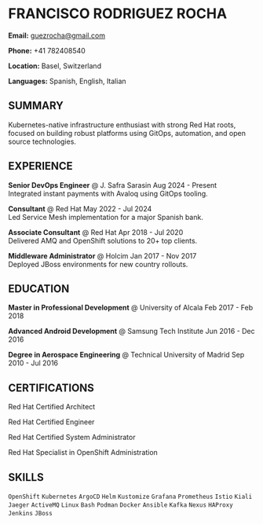 # FRANCISCO RODRIGUEZ ROCHA

**Email:** guezrocha@gmail.com  

**Phone:** +41 782408540  

**Location:** Basel, Switzerland  

**Languages:** Spanish, English, Italian  

## SUMMARY

Kubernetes-native infrastructure enthusiast with strong Red Hat roots, focused on building robust platforms using GitOps, automation, and open source technologies.

## EXPERIENCE

**Senior DevOps Engineer** @ J. Safra Sarasin Aug 2024 - Present  
Integrated instant payments with Avaloq using GitOps tooling.   
  
**Consultant** @ Red Hat May 2022 - Jul 2024  
Led Service Mesh implementation for a major Spanish bank.  

**Associate Consultant** @ Red Hat Apr 2018 - Jul 2020  
Delivered AMQ and OpenShift solutions to 20+ top clients.

**Middleware Administrator** @ Holcim Jan 2017 - Nov 2017  
Deployed JBoss environments for new country rollouts.

## EDUCATION

**Master in Professional Development** @ University of Alcala Feb 2017 - Feb 2018  

**Advanced Android Development** @ Samsung Tech Institute Jun 2016 - Dec 2016  

**Degree in Aerospace Engineering** @ Technical University of Madrid Sep 2010 - Jul 2016  

## CERTIFICATIONS

Red Hat Certified Architect  

Red Hat Certified Engineer  

Red Hat Certified System Administrator  

Red Hat Specialist in OpenShift Administration  

## SKILLS

`OpenShift` `Kubernetes` `ArgoCD` `Helm` `Kustomize` `Grafana` `Prometheus` `Istio` `Kiali` `Jaeger` `ActiveMQ` `Linux` `Bash` `Podman` `Docker` `Ansible` `Kafka` `Nexus` `HAProxy` `Jenkins` `JBoss`
